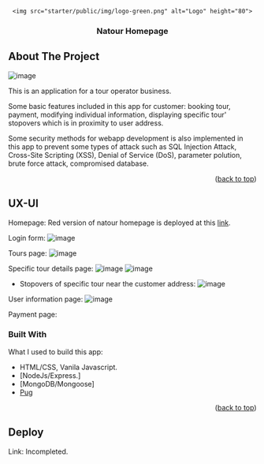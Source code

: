 <div id="top"></div>


<!-- PROJECT LOGO -->
<br />
<div align="center">
  
    <img src="starter/public/img/logo-green.png" alt="Logo" height="80">
 

  <h3 align="center">Natour Homepage</h3>

  
</div>




<!-- ABOUT THE PROJECT -->
## About The Project

![image](https://user-images.githubusercontent.com/82920386/159165532-23b47b47-8f64-4ca9-82d3-27d134ff0660.png)

This is an application for a tour operator business. 

Some basic features included in this app for customer: booking tour, payment, modifying individual information, displaying specific tour' stopovers which is in proximity to user address.

Some security methods for webapp development is also implemented in this app to prevent some types of attack such as SQL Injection Attack, Cross-Site Scripting (XSS), Denial of Service (DoS), parameter polution, brute force attack, compromised database.
<p align="right">(<a href="#top">back to top</a>)</p>

## UX-UI
Homepage: Red version of natour homepage is deployed at this [link](https://github.com/narutosimaha/natour-homepage.git).

Login form:
![image](https://user-images.githubusercontent.com/82920386/159170832-47fc6668-7234-4f42-b348-eabea1463494.png)




Tours page:
![image](https://user-images.githubusercontent.com/82920386/159170892-b25059a1-e244-4929-b643-34d3808d1534.png)



Specific tour details page:
![image](https://user-images.githubusercontent.com/82920386/159170922-96d43db0-77cc-4fc7-ade3-be4113ebc16c.png)
![image](https://user-images.githubusercontent.com/82920386/159170930-d40a9b24-e02f-45f7-bea4-d4d434fd1dbf.png)

  + Stopovers of specific tour near the customer address:
    ![image](https://user-images.githubusercontent.com/82920386/159171022-18cc3991-4b9d-48ab-bd30-dfcc7182a647.png)



User information page:
![image](https://user-images.githubusercontent.com/82920386/159171095-c73eb925-55ee-40cd-96d4-059fdff4a04f.png)



Payment page:

### Built With

What I used to build this app:
* HTML/CSS, Vanila Javascript.
* [NodeJs/Express.]
* [MongoDB/Mongoose]
* [Pug](https://pugjs.org/)

<p align="right">(<a href="#top">back to top</a>)</p>



<!-- CONTACT -->
<!-- ## Contact

Your Name - [@your_twitter](https://twitter.com/your_username) - email@example.com

Project Link: [https://github.com/your_username/repo_name](https://github.com/your_username/repo_name)

<p align="right">(<a href="#top">back to top</a>)</p> -->



<!-- ACKNOWLEDGMENTS -->
## Deploy
Link: Incompleted.

